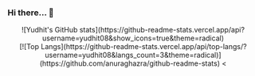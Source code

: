 ### Hi there... 👋

<center>
![Yudhit's GitHub stats](https://github-readme-stats.vercel.app/api?username=yudhit08&show_icons=true&theme=radical)
<br />
 </center>
 <center>
[![Top Langs](https://github-readme-stats.vercel.app/api/top-langs/?username=yudhit08&langs_count=3&theme=radical)](https://github.com/anuraghazra/github-readme-stats)
<
</center>
<!--
**yudhit08/yudhit08** is a ✨ _special_ ✨ repository because its `README.md` (this file) appears on your GitHub profile.

Here are some ideas to get you started:

- 🔭 I’m currently working on ...
- 🌱 I’m currently learning ...
- 👯 I’m looking to collaborate on ...
- 🤔 I’m looking for help with ...
- 💬 Ask me about ...
- 📫 How to reach me: ...
- 😄 Pronouns: ...
- ⚡ Fun fact: ...
-->

